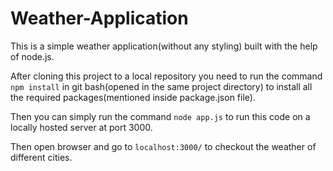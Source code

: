 # Weather-Application

This is a simple weather application(without any styling) built with the help of node.js.

After cloning this project to a local repository  you need to run the command `npm install` in git bash(opened in the same project directory) to install all the required packages(mentioned inside package.json file).

Then you can simply run the command `node app.js` to run this code on a locally hosted server at port 3000.

Then open browser and go to `localhost:3000/` to checkout the weather of different cities.
